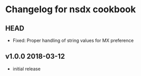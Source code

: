 # Changelog for nsdx cookbook

## HEAD

* Fixed: Proper handling of string values for MX preference

## v1.0.0 2018-03-12

* initial release

